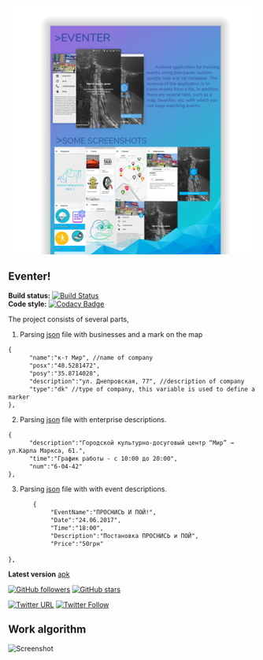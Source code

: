 ![alt text](https://github.com/h3xb0y/Eventer/blob/master/image/maintransp.png "main.png")
## Eventer!

**Build status:** [![Build Status](https://travis-ci.org/h3xb0y/Eventer.svg?branch=master)](https://travis-ci.org/h3xb0y/Eventer)</br>
**Code style:** [![Codacy Badge](https://api.codacy.com/project/badge/Grade/0fcb7955f9be45db8d4b3e200f1f3760)](https://www.codacy.com/app/qommentator/Eventer?utm_source=github.com&amp;utm_medium=referral&amp;utm_content=h3xb0y/Eventer&amp;utm_campaign=Badge_Grade)

The project consists of several parts,
1. Parsing [json](https://github.com/h3xb0y/Eventer/blob/master/json/points.json) file with businesses and a mark on the map
```
{
      "name":"к-т Мир", //name of company
      "posx":"48.5281472",
      "posy":"35.8714028",
      "description":"ул. Днепровская, 77", //description of company
      "type":"dk" //type of company, this variable is used to define a marker
},
```
2. Parsing [json](https://github.com/h3xb0y/Eventer/blob/master/json/description.json) file with enterprise descriptions.
```
{
      "description":"Городской культурно-досуговый центр “Мир” → ул.Карла Маркса, 61.",
      "time":"График работы - с 10:00 до 20:00",
      "num":"6-04-42"
},
```
3. Parsing [json](https://github.com/h3xb0y/Eventer/blob/master/json/events_new.json) file with with event descriptions.
```
       {
            "EventName":"ПРОСНИСЬ И ПОЙ!",
            "Date":"24.06.2017",
	        "Time":"18:00",
            "Description":"Постановка ПРОСНИСЬ и ПОЙ",
            "Price":"50грн"
            
},
```

**Latest version** [apk](https://github.com/h3xb0y/Eventer/blob/master/app-debug.apk)

[![GitHub followers](https://img.shields.io/github/followers/h3xb0y.svg?style=social&label=Follow)](https://github.com/h3xb0y)
[![GitHub stars](https://img.shields.io/github/stars/h3xb0y/Eventer.svg?style=social&label=Star)]()

[![Twitter URL](https://img.shields.io/twitter/url/http/shields.io.svg?style=social)](https://twitter.com/intent/tweet?text=https://github.com/h3xb0y/Eventer)
[![Twitter Follow](https://img.shields.io/twitter/follow/h3xb0y.svg?style=social)](https://twitter.com/h3xb0y)

## Work algorithm

![Screenshot](https://github.com/h3xboy/Eventer/blob/master/image/how.png "how")


